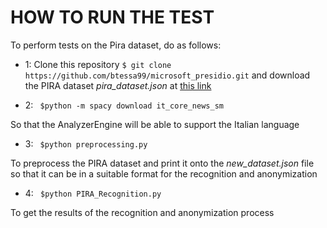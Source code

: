 # HOW TO RUN THE TEST

To perform tests on the Pira dataset, do as follows:

- 1: Clone this repository `$ git clone https://github.com/btessa99/microsoft_presidio.git`
 and download the PIRA dataset *pira_dataset.json* at [this link](https://github.com/tonellotto/pira-project/tree/main/deliverable2)

- 2: ` $python -m spacy download it_core_news_sm`

So that the AnalyzerEngine will be able to support the Italian language


- 3: ` $python preprocessing.py`

To preprocess the PIRA dataset and print it onto the *new_dataset.json* file so that it can be in a suitable format for the recognition and anonymization


- 4: ` $python PIRA_Recognition.py`

To get the results of the recognition and anonymization process

